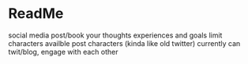 # ReadMe 
social media post/book your thoughts experiences and goals limit characters availble post characters (kinda like old twitter)
currently can twit/blog, engage with each other 